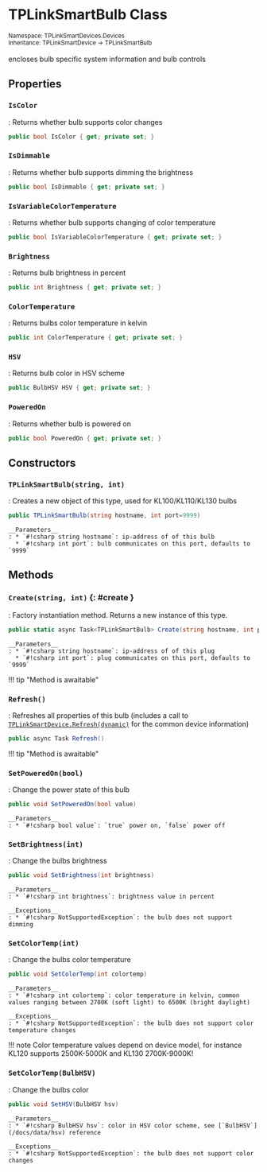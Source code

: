 # TPLinkSmartBulb Class
<small>Namespace: TPLinkSmartDevices.Devices</small><br/>
<small>Inheritance: TPLinkSmartDevice -> TPLinkSmartBulb</small><br/><br/>
encloses bulb specific system information and bulb controls

## Properties

### `IsColor`
: Returns whether bulb supports color changes
``` csharp
public bool IsColor { get; private set; }
```

### `IsDimmable`
: Returns whether bulb supports dimming the brightness
``` csharp
public bool IsDimmable { get; private set; }
```

### `IsVariableColorTemperature`
: Returns whether bulb supports changing of color temperature
``` csharp
public bool IsVariableColorTemperature { get; private set; }
```

### `Brightness`
: Returns bulb brightness in percent
``` csharp
public int Brightness { get; private set; }
```

### `ColorTemperature`
: Returns bulbs color temperature in kelvin
``` csharp
public int ColorTemperature { get; private set; }
```

### `HSV`
: Returns bulb color in HSV scheme 
``` csharp
public BulbHSV HSV { get; private set; }
```

### `PoweredOn`
: Returns whether bulb is powered on 
``` csharp
public bool PoweredOn { get; private set; }
```

## Constructors

### `TPLinkSmartBulb(string, int)`
: Creates a new object of this type, used for KL100/KL110/KL130 bulbs 
  ``` csharp
  public TPLinkSmartBulb(string hostname, int port=9999)
  ```

    __Parameters__
    : * `#!csharp string hostname`: ip-address of of this bulb
      * `#!csharp int port`: bulb communicates on this port, defaults to `9999`

## Methods

### `Create(string, int)` {: #create }
: Factory instantiation method. Returns a new instance of this type.
  ``` csharp
  public static async Task<TPLinkSmartBulb> Create(string hostname, int port = 9999)
  ```

    __Parameters__
    : * `#!csharp string hostname`: ip-address of of this plug
      * `#!csharp int port`: plug communicates on this port, defaults to `9999`

!!! tip "Method is awaitable" 

### `Refresh()`
: Refreshes all properties of this bulb (includes a call to [`TPLinkSmartDevice.Refresh(dynamic)`](device.md#refreshdynamic) for the common device information)
  ``` csharp
  public async Task Refresh()
  ```

!!! tip "Method is awaitable" 

### `SetPoweredOn(bool)`
: Change the power state of this bulb 
  ``` csharp
  public void SetPoweredOn(bool value)
  ```

    __Parameters__
    : * `#!csharp bool value`: `true` power on, `false` power off

### `SetBrightness(int)`
: Change the bulbs brightness
  ``` csharp
  public void SetBrightness(int brightness)
  ```

    __Parameters__
    : * `#!csharp int brightness`: brightness value in percent

    __Exceptions__
    : * `#!csharp NotSupportedException`: the bulb does not support dimming

### `SetColorTemp(int)`
: Change the bulbs color temperature
  ``` csharp
  public void SetColorTemp(int colortemp)
  ```

    __Parameters__
    : * `#!csharp int colortemp`: color temperature in kelvin, common values ranging between 2700K (soft light) to 6500K (bright daylight)

    __Exceptions__
    : * `#!csharp NotSupportedException`: the bulb does not support color temperature changes

!!! note 
    Color temperature values depend on device model, for instance KL120 supports 2500K-5000K and KL130 2700K-9000K!

### `SetColorTemp(BulbHSV)`
: Change the bulbs color 
  ``` csharp
  public void SetHSV(BulbHSV hsv)
  ```

    __Parameters__
    : * `#!csharp BulbHSV hsv`: color in HSV color scheme, see [`BulbHSV`](/docs/data/hsv) reference

    __Exceptions__
    : * `#!csharp NotSupportedException`: the bulb does not support color changes
    